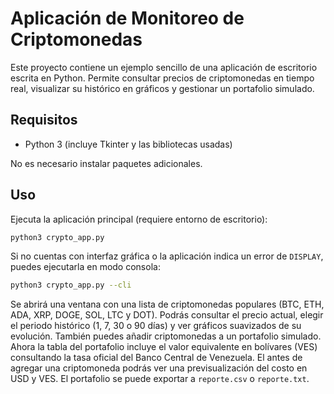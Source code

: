 # Aplicación de Monitoreo de Criptomonedas

Este proyecto contiene un ejemplo sencillo de una aplicación de escritorio escrita en Python.
Permite consultar precios de criptomonedas en tiempo real, visualizar su histórico en gráficos
y gestionar un portafolio simulado.

## Requisitos

- Python 3 (incluye Tkinter y las bibliotecas usadas)

No es necesario instalar paquetes adicionales.

## Uso

Ejecuta la aplicación principal (requiere entorno de escritorio):

```bash
python3 crypto_app.py
```

Si no cuentas con interfaz gráfica o la aplicación indica un error de
`DISPLAY`, puedes ejecutarla en modo consola:

```bash
python3 crypto_app.py --cli
```

Se abrirá una ventana con una lista de criptomonedas populares (BTC, ETH, ADA,
XRP, DOGE, SOL, LTC y DOT).
Podrás consultar el precio actual, elegir el periodo histórico (1, 7, 30 o 90 días) y
ver gráficos suavizados de su evolución. También puedes añadir criptomonedas a un
portafolio simulado. Ahora la tabla del portafolio incluye el valor equivalente en
bolívares (VES) consultando la tasa oficial del Banco Central de Venezuela. El
antes de agregar una criptomoneda podrás ver una previsualización del costo en
USD y VES. El portafolio se puede exportar a `reporte.csv` o `reporte.txt`.
